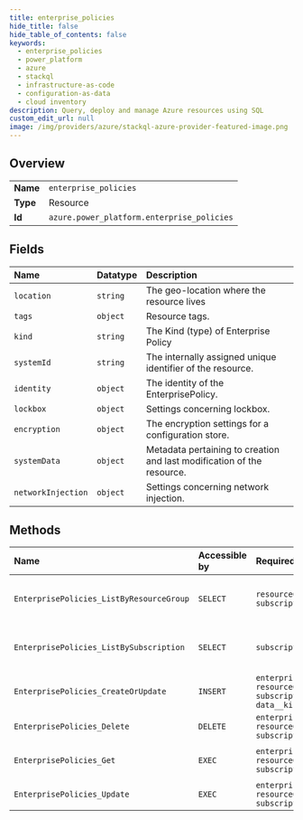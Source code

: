 ```yaml
---
title: enterprise_policies
hide_title: false
hide_table_of_contents: false
keywords:
  - enterprise_policies
  - power_platform
  - azure    
  - stackql
  - infrastructure-as-code
  - configuration-as-data
  - cloud inventory
description: Query, deploy and manage Azure resources using SQL
custom_edit_url: null
image: /img/providers/azure/stackql-azure-provider-featured-image.png
---
```

  
    

## Overview
<table><tbody>
<tr><td><b>Name</b></td><td><code>enterprise_policies</code></td></tr>
<tr><td><b>Type</b></td><td>Resource</td></tr>
<tr><td><b>Id</b></td><td><code>azure.power_platform.enterprise_policies</code></td></tr>
</tbody></table>

## Fields
| Name | Datatype | Description |
|:-----|:---------|:------------|
| `location` | `string` | The geo-location where the resource lives |
| `tags` | `object` | Resource tags. |
| `kind` | `string` | The Kind (type) of Enterprise Policy |
| `systemId` | `string` | The internally assigned unique identifier of the resource. |
| `identity` | `object` | The identity of the EnterprisePolicy. |
| `lockbox` | `object` | Settings concerning lockbox. |
| `encryption` | `object` | The encryption settings for a configuration store. |
| `systemData` | `object` | Metadata pertaining to creation and last modification of the resource. |
| `networkInjection` | `object` | Settings concerning network injection. |
## Methods
| Name | Accessible by | Required Params | Description |
|:-----|:--------------|:----------------|:------------|
| `EnterprisePolicies_ListByResourceGroup` | `SELECT` | `resourceGroupName, subscriptionId` | Retrieve a list of EnterprisePolicies within a given resource group |
| `EnterprisePolicies_ListBySubscription` | `SELECT` | `subscriptionId` | Retrieve a list of EnterprisePolicies within a subscription |
| `EnterprisePolicies_CreateOrUpdate` | `INSERT` | `enterprisePolicyName, resourceGroupName, subscriptionId, data__kind` | Creates an EnterprisePolicy |
| `EnterprisePolicies_Delete` | `DELETE` | `enterprisePolicyName, resourceGroupName, subscriptionId` | Delete an EnterprisePolicy |
| `EnterprisePolicies_Get` | `EXEC` | `enterprisePolicyName, resourceGroupName, subscriptionId` | Get information about an EnterprisePolicy |
| `EnterprisePolicies_Update` | `EXEC` | `enterprisePolicyName, resourceGroupName, subscriptionId` | Updates an EnterprisePolicy |
